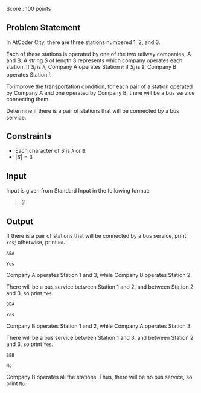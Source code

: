 Score : $100$ points

## Problem Statement

In AtCoder City, there are three stations numbered $1$, $2$, and $3$.

Each of these stations is operated by one of the two railway companies, A and B. A string $S$ of length $3$ represents which company operates each station. If $S_i$ is `A`, Company A operates Station $i$; if $S_i$ is `B`, Company B operates Station $i$.

To improve the transportation condition, for each pair of a station operated by Company A and one operated by Company B, there will be a bus service connecting them.

Determine if there is a pair of stations that will be connected by a bus service.

## Constraints

- Each character of $S$ is `A` or `B`.
- $|S| = 3$

## Input

Input is given from Standard Input in the following format:

> $S$

## Output

If there is a pair of stations that will be connected by a bus service, print `Yes`; otherwise, print `No`.

```input1
ABA
```

```output1
Yes
```

Company A operates Station $1$ and $3$, while Company B operates Station $2$.

There will be a bus service between Station $1$ and $2$, and between Station $2$ and $3$, so print `Yes`.

```input2
BBA
```

```output2
Yes
```

Company B operates Station $1$ and $2$, while Company A operates Station $3$.

There will be a bus service between Station $1$ and $3$, and between Station $2$ and $3$, so print `Yes`.

```input3
BBB
```

```output3
No
```

Company B operates all the stations. Thus, there will be no bus service, so print `No`.